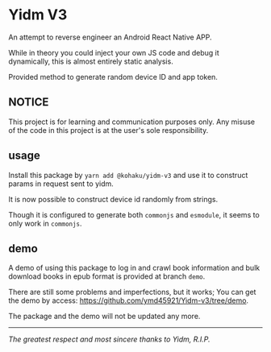 # Yidm V3

An attempt to reverse engineer an Android React Native APP.

While in theory you could inject your own JS code and debug it dynamically, this is almost entirely static analysis.

Provided method to generate random device ID and app token.

## NOTICE

This project is for learning and communication purposes only. Any misuse of the code in this project is at the user's sole responsibility.

## usage

Install this package by `yarn add @kohaku/yidm-v3` and use it to construct params in request sent to yidm.

It is now possible to construct device id randomly from strings.

Though it is configured to generate both `commonjs` and `esmodule`, it seems to only work in `commonjs`.

## demo

A demo of using this package to log in and crawl book information and bulk download books in epub format is provided at branch `demo`.

There are still some problems and imperfections, but it works; You can get the demo by access: <https://github.com/ymd45921/Yidm-v3/tree/demo>.

The package and the demo will not be updated any more.

---

*The greatest respect and most sincere thanks to Yidm, R.I.P.*
